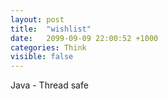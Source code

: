 ```yaml
---
layout: post
title:  "wishlist"
date:   2099-09-09 22:00:52 +1000
categories: Think
visible: false
---
```


Java - Thread safe





